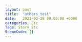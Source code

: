 ```yaml
---
layout: post
title:  "others_test"
date:   2021-02-28 09:00:00 +0000
categories: Etc
Tags: Story Etc
SceneCode: []
---
```

